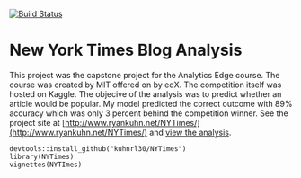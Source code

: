 [![Build Status](https://travis-ci.org/kuhnrl30/NYTimes.svg?branch=master)](https://travis-ci.org/kuhnrl30/NYTimes)

# New York Times Blog Analysis  
This project was the capstone project for the Analytics Edge course. The course was created by MIT offered on 
by edX. The competition itself was hosted on Kaggle. The objecive of the analysis was to predict whether an 
article would be popular. My model predicted the correct outcome with 89% accuracy which was only 3 
percent behind the competition winner. See the project site at [http://www.ryankuhn.net/NYTimes/](http://www.ryankuhn.net/NYTimes/) and [view the analysis](docs/NYTimes.html).

```{r}
devtools::install_github("kuhnrl30/NYTimes")
library(NYTimes)
vignettes(NYTImes)
```
